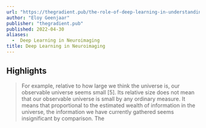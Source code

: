```yaml
---
url: "https://thegradient.pub/the-role-of-deep-learning-in-understanding-neuroimaging-data/"
author: "Eloy Geenjaar"
publisher: "thegradient.pub"
published: 2022-04-30
aliases:
  -  Deep Learning in Neuroimaging
title: Deep Learning in Neuroimaging
---
```


## Highlights
> For example, relative to how large we think the universe is, our observable universe seems small [5]. Its relative size does not mean that our observable universe is small by any ordinary measure. It means that proportional to the estimated wealth of information in the universe, the information we have currently gathered seems insignificant by comparison. The

